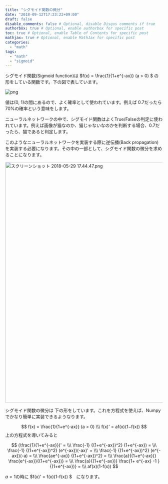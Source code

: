 ```yaml
---
title: "シグモイド関数の微分"
date: "2018-09-12T17:23:22+09:00"
draft: false
disable_comments: false # Optional, disable Disqus comments if true
authorbox: true # Optional, enable authorbox for specific post
toc: true # Optional, enable Table of Contents for specific post
mathjax: true # Optional, enable MathJax for specific post
categories:
  - "math"
tags:
  - "math"
  - "sigmoid"
---
```



シグモイド関数(Sigmoid function)は $f(x) = \frac{1}{1+e^{-ax}}  (a > 0) $ の形をしている関数です。下の図で表しています。


![png](../../derivative-of-sigmoid-function/1.png) 

値は(0, 1)の間にあるので、よく確率として使われています。例えば 0.7だったら70%の確率という意味をします。

ニューラルネットワークの中で、シグモイド関数はよくTrue/Falseの判定に使われています。例えば画像が猫なのか、猫じゃないなのかを判断する場合、0.7だったら、猫であると判定します。

このようなニューラルネットワークを実装する際に逆伝播(Back propagation)を実装する必要になります。その中の一部として、シグモイド関数の微分を求めることになります。

<img width="770" alt="スクリーンショット 2018-05-29 17.44.47.png" src="https://idcf-developers.qiita.com/files/84d280d6-688b-e807-c7ef-e5c17c6e580a.png">



シグモイド関数の微分は 下の形をしています。これを方程式を使えば、Numpyでかなり簡単に実装できるようなります。

$$
f(x) = \frac{1}{1+e^{-ax}}  (a > 0) \\\ 
f(x)'  = af(x)(1−f(x))
$$
上の方程式を導いてみると

$$
(\frac{1}{1+e^{-ax}})' = \\\ 
\frac{-1} {(1+e^{-ax})^2}   (1+e^{-ax}) = \\\ 
\frac{-1} {(1+e^{-ax})^2}  (e^{-ax})(-ax)' = \\\ 
\frac{-1} {(1+e^{-ax})^2}  (e^{-ax})(-a) = \\\ 
\frac{ae^{-ax}} {(1+e^{-ax})^2} = \\\
\frac{a}{(1+e^{-ax})}  \frac{e^{-ax}}{(1+e^{-ax})}  = \\\
\frac{a}{(1+e^{-ax})} \frac{1+ e^{-ax} -1 }{(1+e^{-ax})} = \\\
af(x)(1-f(x))
$$

$a = 1$の時に $f(x)' = f(x)(1-f(x))  $　になります。
